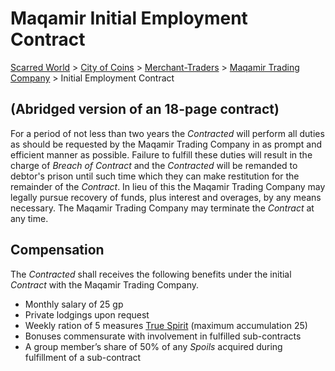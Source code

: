 # Maqamir Initial Employment Contract
[Scarred World](./scarred-world.md) > [City of Coins](./city-of-coins.md) > [Merchant-Traders](./merchant-traders.md) > [Maqamir Trading Company](./maqamir.md) > Initial Employment Contract

## (Abridged version of an 18-page contract)
For a period of not less than two years the *Contracted* will perform all duties as should be requested by the Maqamir Trading Company in as prompt and efficient manner as possible. Failure to fulfill these duties will result in the charge of *Breach of Contract* and the *Contracted* will be remanded to debtor's prison until such time which they can make restitution for the remainder of the *Contract*. In lieu of this the Maqamir Trading Company may legally pursue recovery of funds, plus interest and overages, by any means necessary. The Maqamir Trading Company may terminate the *Contract* at any time.

## Compensation
The *Contracted* shall receives the following benefits under the initial *Contract* with the Maqamir Trading Company.
* Monthly salary of 25 gp
* Private lodgings upon request
* Weekly ration of 5 measures [True Spirit](./prices.md) (maximum accumulation 25)
* Bonuses commensurate with involvement in fulfilled sub-contracts
* A group member’s share of 50% of any *Spoils* acquired during fulfillment of a sub-contract
